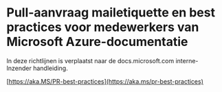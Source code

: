 # <a name="pull-request-etiquette-and-best-practices-for-microsoft-contributors-to-azure-documentation"></a>Pull-aanvraag mailetiquette en best practices voor medewerkers van Microsoft Azure-documentatie

In deze richtlijnen is verplaatst naar de docs.microsoft.com interne-Inzender handleiding.

[https://aka.MS/PR-best-practices](https://aka.ms/pr-best-practices)
